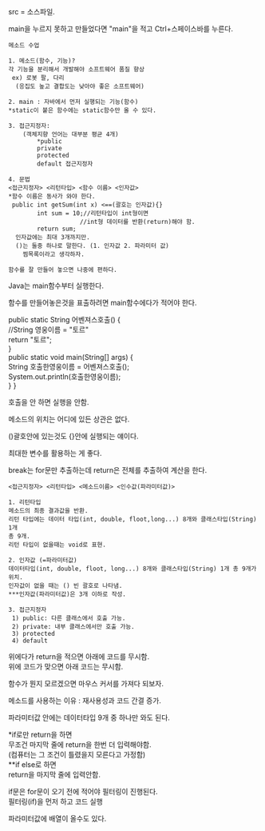 
src = 소스파일.

main을 누르지 못하고 만들었다면 "main"을 적고 Ctrl+스페이스바를 누른다.
```
메소드 수업

1. 메소드(함수, 기능)?  
각 기능을 분리해서 개발해야 소프트웨어 품질 향상  
 ex) 로봇 팔, 다리  
  (응집도 높고 결합도는 낮아야 좋은 소프트웨어)

2. main : 자바에서 먼저 실행되는 기능(함수)  
*static이 붙은 함수에는 static함수만 올 수 있다.  

3. 접근지정자:
    (객체지향 언어는 대부분 평균 4개)  
        *public  
        private  
        protected   
        default 접근지정자

4. 문법
<접근지정자> <리턴타입> <함수 이름> <인자값>   
*함수 이름은 동사가 와야 한다.  
 public int getSum(int x) <==(괄호는 인자값){}  
        int sum = 10;//리턴타입이 int형이면
                    //int형 데이터를 반환(return)해야 함.
        return sum;
  인자값에는 최대 3개까지만.  
  ()는 둘중 하나로 말한다. (1. 인자값 2. 파라미터 값)
    찜목록이라고 생각하자.

함수를 잘 만들어 놓으면 나중에 편하다.  
```
Java는 main함수부터 실행한다.

함수를 만들어놓은것을 표출하려면 main함수에다가 적어야 한다.

public static String 어벤져스호출() {  
		//String 영웅이름 = "토르"  
		return "토르";  
	}  
	public static void main(String[] args) {  
		String 호출한영웅이름 = 어벤져스호출();  
		System.out.println(호출한영웅이름);  
	}
}

호출을 안 하면 실행을 안함.

메소드의 위치는 어디에 있든 상관은 없다.

()괄호안에 있는것도 {}안에 실행되는 얘이다.

최대한 변수를 활용하는 게 좋다.

break는 for문만 추출하는데 return은 전체를 추출하여 계산을 한다.
```
<접근지정자> <리턴타입> <메소드이름> <인수값(파라미터값)>

1. 리턴타입  
메소드의 최종 결과값을 반환.  
리턴 타입에는 데이터 타입(int, double, floot,long...) 8개와 클래스타입(String) 1개  
총 9개.  
리턴 타입이 없을때는 void로 표현.

2. 인자값 (=파라미터값)  
데이터타입(int, double, floot, long...) 8개와 클래스타입(String) 1개 총 9개가 위치.  
인자값이 없을 때는 () 빈 괄호로 나타냄.  
***인자값(파라미터값)은 3개 이하로 작성.

3. 접근지정자  
 1) public: 다른 클래스에서 호출 가능.  
 2) private: 내부 클래스에서만 호출 가능.  
 3) protected  
 4) default  
```

위에다가 return을 적으면 아래에 코드를 무시함.  
위에 코드가 맞으면 아래 코드는 무시함.

함수가 뭔지 모르겠으면 마우스 커서를 가져다 되보자.

메소드를 사용하는 이유 : 재사용성과 코드 간결 증가.

파라미터값 안에는 데이터타입 9개 중 하나만 와도 된다.

*if로만 return을 하면  
무조건 마지막 줄에 return을 한번 더 입력해야함.  
 (컴퓨터는 그 조건이 틀렸을지 모른다고 가정함)  
**if else로 하면  
return을 마지막 줄에 입력안함.

if문은 for문이 오기 전에 적어야 필터링이 진행된다.  
필터링(if)을 먼저 하고 코드 실행

파라미터값에 배열이 올수도 있다.

